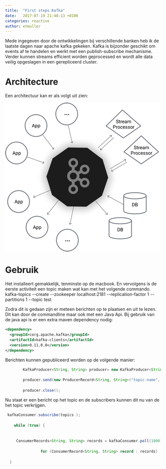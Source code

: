 ```yaml
---
title:  "First steps Kafka"
date:   2017-07-19 21:48:13 +0100
categories: reactive
author: etmuller
---
```


Mede ingegeven door de ontwikkelingen bij verschillende banken heb ik de laatste dagen naar apache kafka gekeken. Kafka is bijzonder geschikt om events af te handelen en werkt met een publish-subscribe mechanisme. Verder kunnen streams efficient worden geprocessed en wordt alle data veilig opgeslagen in een gerepliceerd cluster.

# Architecture

Een architectuur kan er als volgt uit zien:

![Architectuur](/assets/images/blog/kafka.png)

# Gebruik

Het installeert gemakkelijk, tenminste op de macbook. En vervolgens is de eerste activiteit een topic maken wat kan met het volgende commando.
kafka-topics --create --zookeeper localhost:2181 --replication-factor 1 --partitions 1 --topic test

Zodra dit is gedaan zijn er meteen berichten op te plaatsen en uit te lezen. Dit kan door de commandline maar ook met een Java Api.
Bij gebruik van de java api is er een extra maven dependency nodig:


```xml
<dependency>
  <groupId>corg.apache.kafka</groupId>
  <artifactId>kafka-clients</artifactId>
  <version>0.11.0.0</version>
</dependency>
```

Berichten kunnen gepubliceerd worden op de volgende manier:

```java
		KafkaProducer<String, String> producer= new KafkaProducer<String, String>(props)

 		producer.send(new ProducerRecord<String, String>("topic-name", message, message));
 
 		producer.close();
```
 
Nu staat er een bericht op het topic en de subscribers kunnen dit nu van de het topic verkrijgen.


```java
 kafkaConsumer.subscribe(topics );
 
 	while (true) {
 	
            	
     ConsumerRecords<String, String> records = kafkaConsumer.poll(1000);
                
                for (ConsumerRecord<String, String> record : records)
                   
  }
```



